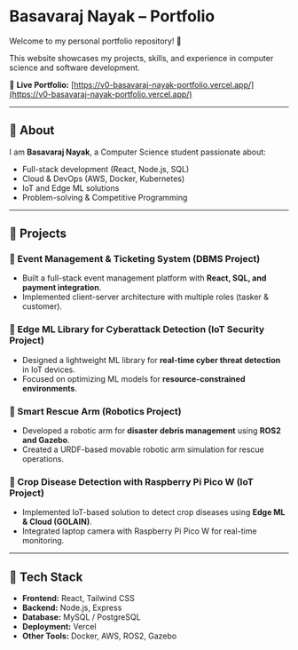 # Basavaraj Nayak – Portfolio  

Welcome to my personal portfolio repository! 🚀  

This website showcases my projects, skills, and experience in computer science and software development.  

🔗 **Live Portfolio:** [https://v0-basavaraj-nayak-portfolio.vercel.app/](https://v0-basavaraj-nayak-portfolio.vercel.app/)  

---

## 📝 About  

I am **Basavaraj Nayak**, a Computer Science student passionate about:  
- Full-stack development (React, Node.js, SQL)  
- Cloud & DevOps (AWS, Docker, Kubernetes)  
- IoT and Edge ML solutions  
- Problem-solving & Competitive Programming  

---

## 📂 Projects  

### 🔹 Event Management & Ticketing System (DBMS Project)  
- Built a full-stack event management platform with **React, SQL, and payment integration**.  
- Implemented client-server architecture with multiple roles (tasker & customer).  

### 🔹 Edge ML Library for Cyberattack Detection (IoT Security Project)  
- Designed a lightweight ML library for **real-time cyber threat detection** in IoT devices.  
- Focused on optimizing ML models for **resource-constrained environments**.  

### 🔹 Smart Rescue Arm (Robotics Project)  
- Developed a robotic arm for **disaster debris management** using **ROS2 and Gazebo**.  
- Created a URDF-based movable robotic arm simulation for rescue operations.  

### 🔹 Crop Disease Detection with Raspberry Pi Pico W (IoT Project)  
- Implemented IoT-based solution to detect crop diseases using **Edge ML & Cloud (GOLAIN)**.  
- Integrated laptop camera with Raspberry Pi Pico W for real-time monitoring.  

---

## 🚀 Tech Stack  
- **Frontend:** React, Tailwind CSS  
- **Backend:** Node.js, Express  
- **Database:** MySQL / PostgreSQL  
- **Deployment:** Vercel  
- **Other Tools:** Docker, AWS, ROS2, Gazebo  
